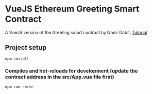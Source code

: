 # VueJS Ethereum Greeting Smart Contract

A VueJS version of the Greeting smart contract by Nadir Dabit. [Tutorial](https://dev.to/dabit3/the-complete-guide-to-full-stack-ethereum-development-3j13)

## Project setup
```
npm install
```

### Compiles and hot-reloads for development (update the contract address in the src/App.vue file first)
```
npm run serve
```

